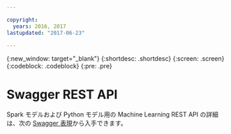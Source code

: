 ```yaml
---

copyright:
  years: 2016, 2017
lastupdated: "2017-06-23"

---
```


{:new_window: target="_blank"}
{:shortdesc: .shortdesc}
{:screen: .screen}
{:codeblock: .codeblock}
{:pre: .pre}

# Swagger REST API


Spark モデルおよび Python モデル用の Machine Learning REST API の詳細は、次の [Swagger 表現](http://watson-ml-api.mybluemix.net/)から入手できます。

